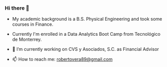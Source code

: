 ### Hi there 👋

<!--
**veraroberto/veraroberto** is a ✨ _special_ ✨ repository because its `README.md` (this file) appears on your GitHub profile. -->
- My academic background is a B.S. Physical Engineering and took some courses in Finance.
- Currently I'm enrolled in a Data Analytics Boot Camp from Tecnológico de Monterrey.
- 🔭 I’m currently working on CVS y Asociados, S.C. as Financial Advisor


- 📫 How to reach me: robertovera89@gmail.com

